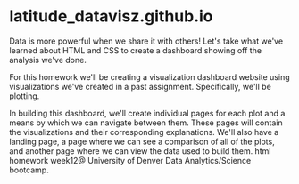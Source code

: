 # latitude_datavisz.github.io
Data is more powerful when we share it with others! Let's take what we've learned about HTML and CSS to create a dashboard showing off the analysis we've done.

For this homework we'll be creating a visualization dashboard website using visualizations we've created in a past assignment. Specifically, we'll be plotting. 

In building this dashboard, we'll create individual pages for each plot and a means by which we can navigate between them. These pages will contain the visualizations and their corresponding explanations. We'll also have a landing page, a page where we can see a comparison of all of the plots, and another page where we can view the data used to build them.
html homework week12@ University of Denver Data Analytics/Science bootcamp. 


